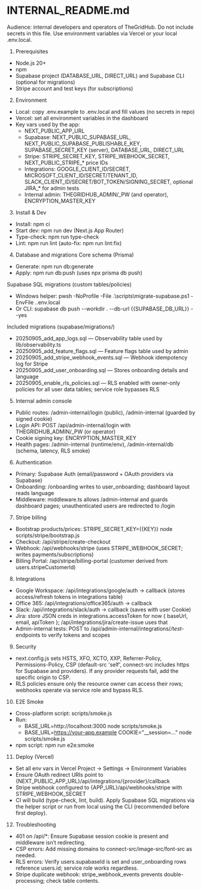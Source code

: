 # INTERNAL_README.md

Audience: internal developers and operators of TheGridHub. Do not include secrets in this file. Use environment variables via Vercel or your local .env.local.

1) Prerequisites
- Node.js 20+
- npm
- Supabase project (DATABASE_URL, DIRECT_URL) and Supabase CLI (optional for migrations)
- Stripe account and test keys (for subscriptions)

2) Environment
- Local: copy .env.example to .env.local and fill values (no secrets in repo)
- Vercel: set all environment variables in the dashboard
- Key vars used by the app:
  - NEXT_PUBLIC_APP_URL
  - Supabase: NEXT_PUBLIC_SUPABASE_URL, NEXT_PUBLIC_SUPABASE_PUBLISHABLE_KEY, SUPABASE_SECRET_KEY (server), DATABASE_URL, DIRECT_URL
  - Stripe: STRIPE_SECRET_KEY, STRIPE_WEBHOOK_SECRET, NEXT_PUBLIC_STRIPE_* price IDs
  - Integrations: GOOGLE_CLIENT_ID/SECRET, MICROSOFT_CLIENT_ID/SECRET/TENANT_ID, SLACK_CLIENT_ID/SECRET/BOT_TOKEN/SIGNING_SECRET, optional JIRA_* for admin tests
  - Internal admin: THEGRIDHUB_ADMIN/_PW (and operator), ENCRYPTION_MASTER_KEY

3) Install & Dev
- Install: npm ci
- Start dev: npm run dev (Next.js App Router)
- Type-check: npm run type-check
- Lint: npm run lint (auto-fix: npm run lint:fix)

4) Database and migrations
Core schema (Prisma)
- Generate: npm run db:generate
- Apply: npm run db:push (uses npx prisma db push)

Supabase SQL migrations (custom tables/policies)
- Windows helper: pwsh -NoProfile -File .\scripts\migrate-supabase.ps1 -EnvFile .\.env.local
- Or CLI: supabase db push --workdir . --db-url {{SUPABASE_DB_URL}} --yes

Included migrations (supabase/migrations/)
- 20250905_add_app_logs.sql — Observability table used by lib/observability.ts
- 20250905_add_feature_flags.sql — Feature flags table used by admin
- 20250905_add_stripe_webhook_events.sql — Webhook idempotency log for Stripe
- 20250905_add_user_onboarding.sql — Stores onboarding details and language
- 20250905_enable_rls_policies.sql — RLS enabled with owner-only policies for all user data tables; service role bypasses RLS

5) Internal admin console
- Public routes: /admin-internal/login (public), /admin-internal (guarded by signed cookie)
- Login API: POST /api/admin-internal/login with THEGRIDHUB_ADMIN/_PW (or operator)
- Cookie signing key: ENCRYPTION_MASTER_KEY
- Health pages: /admin-internal (runtime/env), /admin-internal/db (schema, latency, RLS smoke)

6) Authentication
- Primary: Supabase Auth (email/password + OAuth providers via Supabase)
- Onboarding: /onboarding writes to user_onboarding; dashboard layout reads language
- Middleware: middleware.ts allows /admin-internal and guards dashboard pages; unauthenticated users are redirected to /login

7) Stripe billing
- Bootstrap products/prices: STRIPE_SECRET_KEY={{KEY}} node scripts/stripe/bootstrap.js
- Checkout: /api/stripe/create-checkout
- Webhook: /api/webhooks/stripe (uses STRIPE_WEBHOOK_SECRET; writes payments/subscriptions)
- Billing Portal: /api/stripe/billing-portal (customer derived from users.stripeCustomerId)

8) Integrations
- Google Workspace: /api/integrations/google/auth → callback (stores access/refresh tokens in integrations table)
- Office 365: /api/integrations/office365/auth → callback
- Slack: /api/integrations/slack/auth → callback (saves with user Cookie)
- Jira: store JSON creds in integrations.accessToken for now { baseUrl, email, apiToken }; /api/integrations/jira/create-issue uses that
- Admin-internal tests: POST to /api/admin-internal/integrations/*/test-* endpoints to verify tokens and scopes

9) Security
- next.config.js sets HSTS, XFO, XCTO, XXP, Referrer-Policy, Permissions-Policy, CSP (default-src 'self', connect-src includes https for Supabase and providers). If any provider requests fail, add the specific origin to CSP.
- RLS policies ensure only the resource owner can access their rows; webhooks operate via service role and bypass RLS.

10) E2E Smoke
- Cross-platform script: scripts/smoke.js
- Run:
  - BASE_URL=http://localhost:3000 node scripts/smoke.js
  - BASE_URL=https://your-app.example COOKIE="__session=..." node scripts/smoke.js
- npm script: npm run e2e:smoke

11) Deploy (Vercel)
- Set all env vars in Vercel Project → Settings → Environment Variables
- Ensure OAuth redirect URIs point to {NEXT_PUBLIC_APP_URL}/api/integrations/{provider}/callback
- Stripe webhook configured to {APP_URL}/api/webhooks/stripe with STRIPE_WEBHOOK_SECRET
- CI will build (type-check, lint, build). Apply Supabase SQL migrations via the helper script or run from local using the CLI (recommended before first deploy).

12) Troubleshooting
- 401 on /api/*: Ensure Supabase session cookie is present and middleware isn’t redirecting.
- CSP errors: Add missing domains to connect-src/image-src/font-src as needed.
- RLS errors: Verify users.supabaseId is set and user_onboarding rows reference users.id; service role works regardless.
- Stripe duplicate webhook: stripe_webhook_events prevents double-processing; check table contents.

